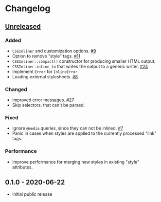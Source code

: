 # Changelog

## [Unreleased]

### Added

- `CSSInliner` and customization options. [#9](https://github.com/Stranger6667/css-inline/issues/9)
- Option to remove "style" tags. [#11](https://github.com/Stranger6667/css-inline/issues/11)
- `CSSInliner::compact()` constructor for producing smaller HTML output.
- `CSSInliner.inline_to` that writes the output to a generic writer. [#24](https://github.com/Stranger6667/css-inline/issues/24)
- Implement `Error` for `InlineError`.
- Loading external stylesheets. [#8](https://github.com/Stranger6667/css-inline/issues/8)

### Changed

- Improved error messages. [#27](https://github.com/Stranger6667/css-inline/issues/27)
- Skip selectors, that can't be parsed.

### Fixed

- Ignore `@media` queries, since they can not be inlined. [#7](https://github.com/Stranger6667/css-inline/issues/7)
- Panic in cases when styles are applied to the currently processed "link" tags.

### Performance

- Improve performance for merging new styles in existing "style" attributes.

## 0.1.0 - 2020-06-22

- Initial public release

[Unreleased]: https://github.com/Stranger6667/css-inline/compare/v0.1.0...HEAD
